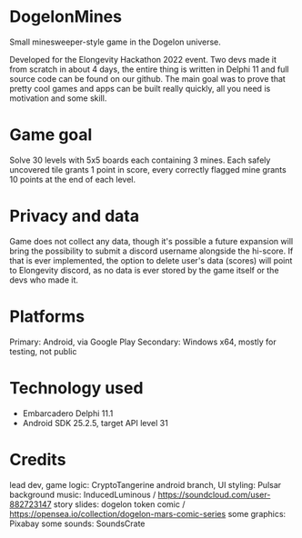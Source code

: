# DogelonMines
Small minesweeper-style game in the Dogelon universe. 

Developed for the Elongevity Hackathon 2022 event. Two devs made it from scratch in about 4 days, the entire thing is written in Delphi 11 and full source code can be found on our github. The main goal was to prove that pretty cool games and apps can be built really quickly, all you need is motivation and some skill.

# Game goal
Solve 30 levels with 5x5 boards each containing 3 mines. Each safely uncovered tile grants 1 point in score, every correctly flagged mine grants 10 points at the end of each level.

# Privacy and data
Game does not collect any data, though it's possible a future expansion will bring the possibility to submit a discord username alongside the hi-score. If that is ever implemented, the option to delete user's data (scores) will point to Elongevity discord, as no data is ever stored by the game itself or the devs who made it.

# Platforms
Primary: Android, via Google Play
Secondary: Windows x64, mostly for testing, not public

# Technology used
* Embarcadero Delphi 11.1
* Android SDK 25.2.5, target API level 31

# Credits
lead dev, game logic: CryptoTangerine
android branch, UI styling: Pulsar
background music: InducedLuminous / https://soundcloud.com/user-882723147
story slides: dogelon token comic / https://opensea.io/collection/dogelon-mars-comic-series
some graphics: Pixabay
some sounds: SoundsCrate
